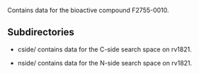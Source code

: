 Contains data for the bioactive compound F2755-0010.

## Subdirectories

- cside/ contains data for the C-side search space on rv1821.

- nside/ contains data for the N-side search space on rv1821.

